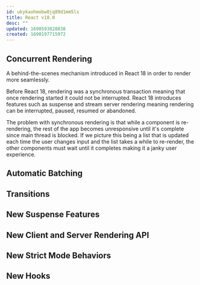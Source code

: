 ```yaml
---
id: ukykaohmobw0jq89d1mm5ls
title: React v18.0
desc: ""
updated: 1690593828838
created: 1690197715972
---
```


## Concurrent Rendering

A behind-the-scenes mechanism introduced in React 18 in order to render more seamlessly.

Before React 18, rendering was a synchronous transaction meaning that once rendering started it could not be interrupted. React 18 introduces features such as suspense and stream server rendering meaning rendering can be interrupted, paused, resumed or abandoned.

The problem with synchronous rendering is that while a component is re-rendering, the rest of the app becomes unresponsive until it's complete since main thread is blocked. If we picture this being a list that is updated each time the user changes input and the list takes a while to re-render, the other components must wait until it completes making it a janky user experience.

## Automatic Batching

## Transitions

## New Suspense Features

## New Client and Server Rendering API

## New Strict Mode Behaviors

## New Hooks
